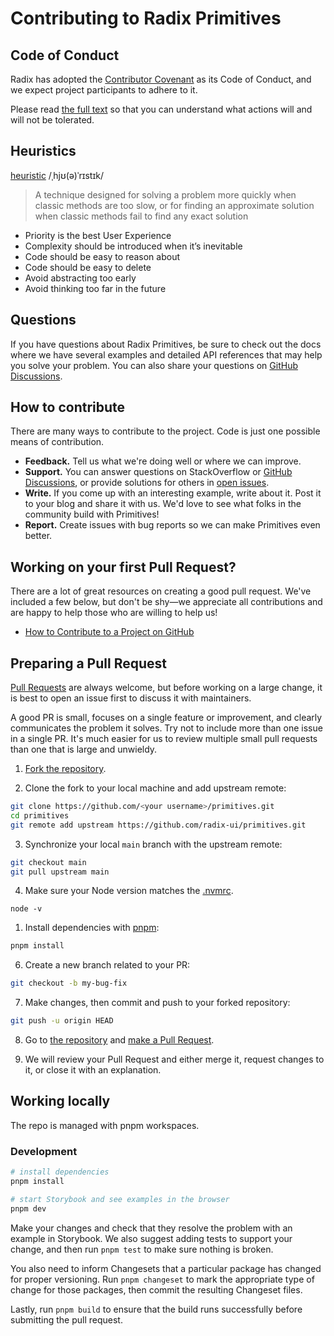 # Contributing to Radix Primitives

## Code of Conduct

Radix has adopted the [Contributor Covenant](https://www.contributor-covenant.org/) as its Code of Conduct, and we expect project participants to adhere to it.

Please read [the full text](/CODE_OF_CONDUCT.md) so that you can understand what actions will and will not be tolerated.

## Heuristics

[heuristic](<https://en.wikipedia.org/wiki/Heuristic_(computer_science)>)
/ˌhjʊ(ə)ˈrɪstɪk/

> A technique designed for solving a problem more quickly when classic methods are too slow, or for finding an approximate solution when classic methods fail to find any exact solution

- Priority is the best User Experience
- Complexity should be introduced when it’s inevitable
- Code should be easy to reason about
- Code should be easy to delete
- Avoid abstracting too early
- Avoid thinking too far in the future

## Questions

If you have questions about Radix Primitives, be sure to check out the docs where we have several examples and detailed API references that may help you solve your problem. You can also share your questions on [GitHub Discussions](https://github.com/radix-ui/primitives/discussions).

## How to contribute

There are many ways to contribute to the project. Code is just one possible means of contribution.

- **Feedback.** Tell us what we're doing well or where we can improve.
- **Support.** You can answer questions on StackOverflow or [GitHub Discussions](https://github.com/radix-ui/primitives/discussions), or provide solutions for others in [open issues](https://github.com/radix-ui/primitives/issues).
- **Write.** If you come up with an interesting example, write about it. Post it to your blog and share it with us. We'd love to see what folks in the community build with Primitives!
- **Report.** Create issues with bug reports so we can make Primitives even better.

## Working on your first Pull Request?

There are a lot of great resources on creating a good pull request. We've included a few below, but don't be shy—we appreciate all contributions and are happy to help those who are willing to help us!

- [How to Contribute to a Project on GitHub](https://egghead.io/courses/how-to-contribute-to-an-open-source-project-on-github)

## Preparing a Pull Request

[Pull Requests](https://docs.github.com/en/free-pro-team@latest/github/collaborating-with-issues-and-pull-requests/creating-a-pull-request) are always welcome, but before working on a large change, it is best to open an issue first to discuss it with maintainers.

A good PR is small, focuses on a single feature or improvement, and clearly communicates the problem it solves. Try not to include more than one issue in a single PR. It's much easier for us to review multiple small pull requests than one that is large and unwieldy.

1. [Fork the repository](https://docs.github.com/en/free-pro-team@latest/github/getting-started-with-github/fork-a-repo).

2. Clone the fork to your local machine and add upstream remote:

```sh
git clone https://github.com/<your username>/primitives.git
cd primitives
git remote add upstream https://github.com/radix-ui/primitives.git
```

3. Synchronize your local `main` branch with the upstream remote:

```sh
git checkout main
git pull upstream main
```

4. Make sure your Node version matches the [.nvmrc](../.nvmrc).

```
node -v
```

1. Install dependencies with [pnpm](https://pnpm.io):

```sh
pnpm install
```

6. Create a new branch related to your PR:

```sh
git checkout -b my-bug-fix
```

7. Make changes, then commit and push to your forked repository:

```sh
git push -u origin HEAD
```

8. Go to [the repository](https://github.com/radix-ui/primitives) and [make a Pull Request](https://docs.github.com/en/free-pro-team@latest/github/collaborating-with-issues-and-pull-requests/creating-a-pull-request).

9. We will review your Pull Request and either merge it, request changes to it, or close it with an explanation.

## Working locally

The repo is managed with pnpm workspaces.

### Development

```bash
# install dependencies
pnpm install

# start Storybook and see examples in the browser
pnpm dev
```

Make your changes and check that they resolve the problem with an example in Storybook. We also suggest adding tests to support your change, and then run `pnpm test` to make sure nothing is broken.

You also need to inform Changesets that a particular package has changed for proper versioning. Run `pnpm changeset` to mark the appropriate type of change for those packages, then commit the resulting Changeset files.

Lastly, run `pnpm build` to ensure that the build runs successfully before submitting the pull request.
